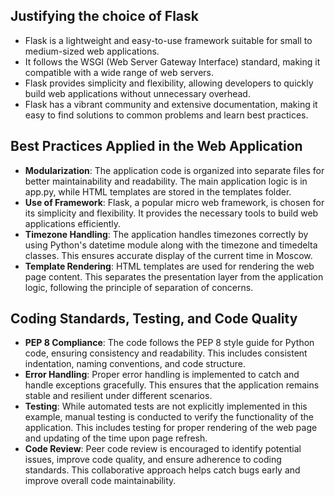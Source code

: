 ## Justifying the choice of Flask

- Flask is a lightweight and easy-to-use framework suitable for small to medium-sized web applications.
- It follows the WSGI (Web Server Gateway Interface) standard, making it compatible with a wide range of web servers.
- Flask provides simplicity and flexibility, allowing developers to quickly build web applications without unnecessary
  overhead.
- Flask has a vibrant community and extensive documentation, making it easy to find solutions to common problems and
  learn best practices.

## Best Practices Applied in the Web Application

- **Modularization**: The application code is organized into separate files for better maintainability and readability.
  The
  main application logic is in app.py, while HTML templates are stored in the templates folder.
- **Use of Framework**: Flask, a popular micro web framework, is chosen for its simplicity and flexibility. It provides
  the
  necessary tools to build web applications efficiently.
- **Timezone Handling**: The application handles timezones correctly by using Python's datetime module along with the
  timezone and timedelta classes. This ensures accurate display of the current time in Moscow.
- **Template Rendering**: HTML templates are used for rendering the web page content. This separates the presentation
  layer
  from the application logic, following the principle of separation of concerns.

## Coding Standards, Testing, and Code Quality

- **PEP 8 Compliance**: The code follows the PEP 8 style guide for Python code, ensuring consistency and readability.
  This includes consistent indentation, naming conventions, and code structure.
- **Error Handling**: Proper error handling is implemented to catch and handle exceptions gracefully. This ensures that
  the
  application remains stable and resilient under different scenarios.
- **Testing**: While automated tests are not explicitly implemented in this example, manual testing is conducted to
  verify the functionality of the application. This includes testing for proper rendering of the web page and updating
  of the time
  upon page refresh.
- **Code Review**: Peer code review is encouraged to identify potential issues, improve code quality, and ensure
  adherence to coding standards. This collaborative approach helps catch bugs early and improve overall code
  maintainability.